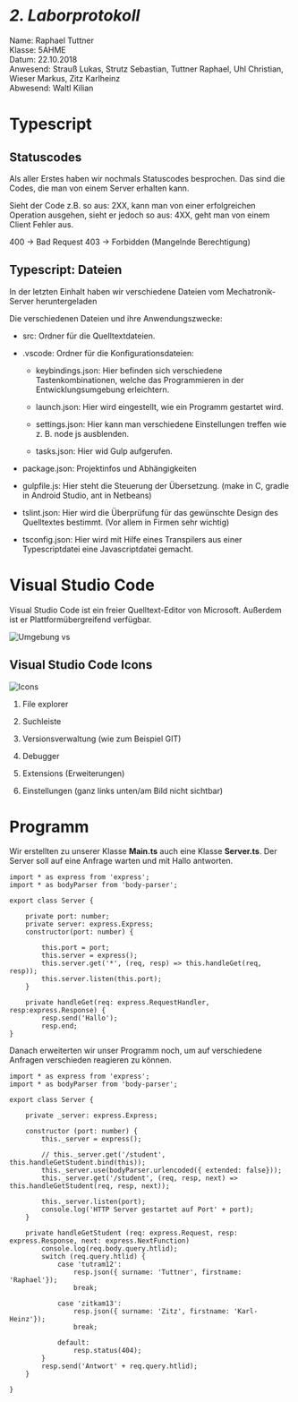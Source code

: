 # *2. Laborprotokoll*

  Name: Raphael Tuttner   
  Klasse: 5AHME   
  Datum: 22.10.2018   
  Anwesend: Strauß Lukas, Strutz Sebastian, Tuttner Raphael, Uhl Christian, Wieser Markus, Zitz Karlheinz    
  Abwesend: Waltl Kilian  
  
  # Typescript

## Statuscodes

Als aller Erstes haben wir nochmals Statuscodes besprochen. Das sind die Codes, die man von einem Server erhalten kann.

Sieht der Code z.B. so aus: 2XX, kann man von einer erfolgreichen Operation ausgehen, sieht er jedoch so aus: 4XX, geht man von einem Client Fehler aus.

400 -> Bad Request
403 -> Forbidden (Mangelnde Berechtigung)

## Typescript: Dateien

In der letzten Einhalt haben wir verschiedene Dateien vom Mechatronik-Server heruntergeladen

Die verschiedenen Dateien und ihre Anwendungszwecke:

* src: Ordner für die Quelltextdateien.

* .vscode: Ordner für die Konfigurationsdateien:

    * keybindings.json: Hier befinden sich verschiedene Tastenkombinationen, welche das Programmieren in der Entwicklungsumgebung erleichtern.
    
    * launch.json: Hier wird eingestellt, wie ein Programm gestartet wird.
    
    * settings.json:  Hier kann man verschiedene Einstellungen treffen wie z. B. node js ausblenden.
    
    * tasks.json: Hier wid Gulp aufgerufen.
    
* package.json: Projektinfos und Abhängigkeiten

* gulpfile.js: Hier steht die Steuerung der Übersetzung. (make in C, gradle in Android Studio, ant in Netbeans)

* tslint.json: Hier wird die Überprüfung für das gewünschte Design des Quelltextes bestimmt. (Vor allem in Firmen sehr wichtig)

* tsconfig.json:  Hier wird mit Hilfe eines Transpilers aus einer Typescriptdatei eine Javascriptdatei gemacht.

# Visual Studio Code

Visual Studio Code ist ein freier Quelltext-Editor von Microsoft. Außerdem ist er Plattformübergreifend verfügbar.

![Umgebung vs](https://github.com/HTLMechatronics/m14-la1-sx/blob/wiemam14/wiemam14/umgebung_vs.png)  

## Visual Studio Code Icons

![Icons](https://github.com/HTLMechatronics/m14-la1-sx/blob/wiemam14/wiemam14/Icons.png)

1. File explorer

2. Suchleiste

3. Versionsverwaltung (wie zum Beispiel GIT)

4. Debugger

5. Extensions (Erweiterungen)

6. Einstellungen (ganz links unten/am Bild nicht sichtbar)

# Programm
Wir erstellten zu unserer Klasse **Main.ts** auch eine Klasse **Server.ts**. Der Server soll auf eine Anfrage warten und mit Hallo antworten.

```  
import * as express from 'express';
import * as bodyParser from 'body-parser';

export class Server {

    private port: number;
    private server: express.Express;
    constructor(port: number) {
    
        this.port = port;
        this.server = express();
        this.server.get('*', (req, resp) => this.handleGet(req, resp));
        this.server.listen(this.port);
    }
    
    private handleGet(req: express.RequestHandler, resp:express.Response) {
        resp.send('Hallo');
        resp.end;
}
```  
Danach erweiterten wir unser Programm noch, um auf verschiedene Anfragen verschieden reagieren zu können.

```  
import * as express from 'express';
import * as bodyParser from 'body-parser';

export class Server {

    private _server: express.Express;

    constructor (port: number) {
        this._server = express();

        // this._server.get('/student', this.handleGetStudent.bind(this));
        this._server.use(bodyParser.urlencoded({ extended: false}));
        this._server.get('/student', (req, resp, next) => this.handleGetStudent(req, resp, next)); 

        this._server.listen(port);
        console.log('HTTP Server gestartet auf Port' + port);
    }

    private handleGetStudent (req: express.Request, resp: express.Response, next: express.NextFunction) 
        console.log(req.body.query.htlid);
        switch (req.query.htlid) {
            case 'tutram12':
                resp.json({ surname: 'Tuttner', firstname: 'Raphael'});
                break;

            case 'zitkam13':
                resp.json({ surname: 'Zitz', firstname: 'Karl-Heinz'});
                break;

            default:
                resp.status(404);
        }
        resp.send('Antwort' + req.query.htlid);
    }

}
```  
